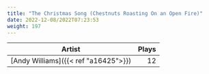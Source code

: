 ```yaml
---
title: "The Christmas Song (Chestnuts Roasting On an Open Fire)"
date: 2022-12-08/2022T07:23:53
weight: 197
---
```




 Artist | Plays 
----- | -----:
[Andy Williams]({{< ref "a16425">}}) | 12
